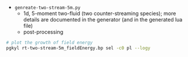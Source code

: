 - `genreate-two-stream-5m.py`
  - 1d, 5-moment two-fluid (two counter-streaming species); more details are documented
    in the generator (and in the generated lua file)
  - post-processing
```bash
# plot the growth of field energy
pgkyl rt-two-stream-5m_fieldEnergy.bp sel -c0 pl --logy
```
